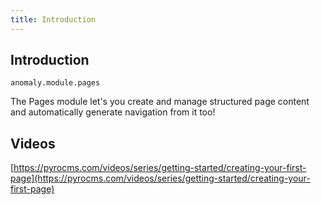 ```yaml
---
title: Introduction
---
```


## Introduction

`anomaly.module.pages`

The Pages module let's you create and manage structured page content and automatically generate navigation from it too!

## Videos

[https://pyrocms.com/videos/series/getting-started/creating-your-first-page](https://pyrocms.com/videos/series/getting-started/creating-your-first-page)
